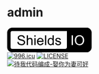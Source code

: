 # admin
<a aria-current="page" class="" href="/"><svg xmlns="http://www.w3.org/2000/svg" width="198" height="58"><rect rx="8" x="140" width="55" height="58"></rect><g stroke="#000" stroke-width="8"><path d="M135.5 54a8 8 0 0 0 8.5 -8.5"></path><rect x="4" y="4" rx="8" width="190" height="50" fill="none"></rect></g><path d="m23.906 33.641c.953-.083 1.906-.167 2.859-.25.108 2.099 1.511 4.139 3.578 4.722 2.438.895 5.357.799 7.559-.658 1.49-1.129 1.861-3.674.324-4.925-1.557-1.322-3.685-1.504-5.576-2.057-2.343-.565-4.912-1.133-6.611-2.979-1.805-2.088-1.627-5.485.292-7.443 2.041-2.113 5.222-2.55 8.02-2.274 2.46.244 5.058 1.343 6.252 3.635.426.908 1.095 2.241.656 3.108-.888.173-1.81.148-2.715.245-.077-2.084-1.727-4.073-3.863-4.234-1.902-.317-4.02-.252-5.691.802-1.398.989-1.849 3.363-.381 4.494 1.281 1.01 2.962 1.199 4.482 1.642 2.66.627 5.602 1.118 7.596 3.158 2 2.188 1.893 5.84-.088 8.01-2.01 2.32-5.304 2.972-8.237 2.713-2.585-.147-5.319-1.024-6.916-3.184-.987-1.288-1.517-2.905-1.542-4.523"></path><path d="m45.953 41c0-7.635 0-15.271 0-22.906.938 0 1.875 0 2.813 0 0 2.74 0 5.479 0 8.219 1.391-1.721 3.69-2.523 5.86-2.236 1.975.154 4.03 1.371 4.513 3.402.504 1.973.278 4.02.33 6.04 0 2.495 0 4.989 0 7.484-.938 0-1.875 0-2.813 0-.009-3.675.018-7.351-.014-11.03-.026-1.342-.627-2.835-2-3.282-2.187-.802-5.077.393-5.609 2.773-.417 1.764-.216 3.586-.264 5.381 0 2.051 0 4.102 0 6.153-.938 0-1.875 0-2.813 0"></path><path d="m63.781 21.328v-3.234h2.813v3.234zm0 19.672v-16.594h2.813v16.594z"></path><path d="m82.25 35.656c.969.12 1.938.24 2.906.359-.702 3.464-4.348 5.767-7.781 5.386-3.235-.066-6.43-2.328-7.06-5.598-.843-3.307-.404-7.285 2.101-9.784 3.082-3 8.699-2.618 11.235.892 1.374 1.85 1.676 4.267 1.578 6.51-4.125 0-8.25 0-12.375 0-.142 2.889 2.267 6 5.346 5.658 1.881-.162 3.613-1.566 4.045-3.423m-9.234-4.547c3.089 0 6.177 0 9.266 0 .129-2.774-2.616-5.422-5.419-4.713-2.174.427-3.912 2.474-3.846 4.713"></path><path d="m88.64 41v-22.906h2.813v22.906z"></path><path d="m106.59 41c0-.698 0-1.396 0-2.094-1.412 2.442-4.776 3.067-7.233 1.949-2.378-1.02-3.971-3.403-4.345-5.924-.507-2.761-.123-5.768 1.389-8.167 1.863-2.705 5.968-3.642 8.711-1.741.422.228 1.028 1.144 1.294 1.018-.006-2.649-.0001-5.298-.003-7.948.932 0 1.865 0 2.797 0 0 7.635 0 15.271 0 22.906-.87 0-1.74 0-2.61 0m-8.89-8.281c-.075 2.246.637 4.861 2.79 5.952 2 1.023 4.682-.047 5.488-2.134.897-1.996.746-4.278.388-6.382-.425-1.95-2.046-3.804-4.158-3.805-1.903-.065-3.633 1.363-4.099 3.181-.327 1.028-.394 2.116-.408 3.188"></path><path d="m112.52 36.05c.927-.146 1.854-.292 2.781-.438.126 1.69 1.513 3.244 3.239 3.365 1.398.212 3.01.12 4.12-.851.807-.749 1.1-2.243.159-3.01-.908-.723-2.115-.812-3.182-1.172-1.797-.485-3.713-.848-5.243-1.97-1.83-1.551-1.868-4.679-.099-6.293 1.577-1.507 3.918-1.784 6-1.594 1.685.176 3.54.749 4.535 2.217.464.715.708 1.549.844 2.384-.917.125-1.833.25-2.75.375-.121-1.569-1.653-2.762-3.19-2.695-1.246-.082-2.702.012-3.608.982-.624.724-.543 1.971.314 2.481.998.706 2.269.757 3.389 1.173 1.754.512 3.647.848 5.141 1.965 1.686 1.476 1.728 4.244.396 5.966-1.298 1.788-3.597 2.417-5.709 2.448-1.466-.007-2.984-.214-4.299-.893-1.599-.909-2.585-2.655-2.84-4.444"></path><g fill="#fff"><path d="m151.11 41v-22.906h3.03v22.906z"></path><path d="m158.55 29.844c-.277-4.765 2.335-9.977 7.05-11.551 4.902-1.757 11.226.197 13.477 5.098 2.266 4.706 1.89 10.92-1.767 14.833-4.554 4.948-13.81 3.976-17.08-1.954-1.111-1.946-1.679-4.188-1.68-6.426m3.125.047c-.377 4.273 2.892 8.844 7.375 8.951 3.791.221 7.557-2.653 7.997-6.497.794-3.731.139-8.292-3.107-10.696-3.788-2.814-10.05-1.104-11.591 3.444-.54 1.539-.642 3.181-.675 4.798"></path></g></svg></a>
<br/>
<a href="https://996.icu"><img src="https://img.shields.io/badge/link-996.icu-red.svg" alt="996.icu" /></a>
[![LICENSE](https://img.shields.io/badge/license-Anti%20996-blue.svg)](https://github.com/996icu/996.ICU/blob/master/LICENSE)
<br/>
<a href="https://img.shields.io/badge/%E5%BE%85%E6%88%91%E4%BB%A3%E7%A0%81%E7%BC%96%E6%88%90-%E5%A8%B6%E4%BD%A0%E4%B8%BA%E5%A6%BB%E5%8F%AF%E5%A5%BD-blue"><img src="https://img.shields.io/badge/%E5%BE%85%E6%88%91%E4%BB%A3%E7%A0%81%E7%BC%96%E6%88%90-%E5%A8%B6%E4%BD%A0%E4%B8%BA%E5%A6%BB%E5%8F%AF%E5%A5%BD-blue" alt="待我代码编成-娶你为妻可好" /></a>


